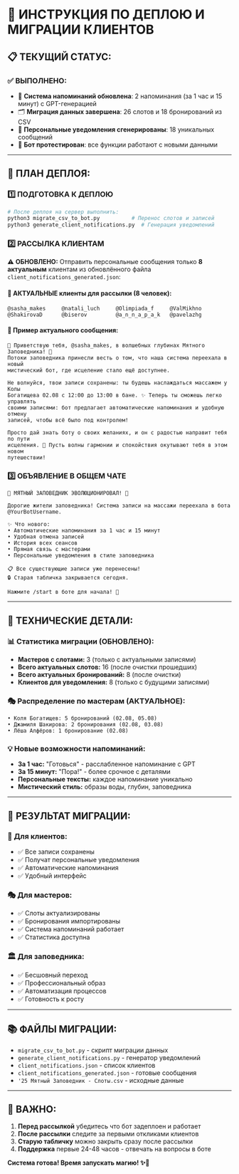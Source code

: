 # 🚀 **ИНСТРУКЦИЯ ПО ДЕПЛОЮ И МИГРАЦИИ КЛИЕНТОВ**

## 📋 **ТЕКУЩИЙ СТАТУС:**

### ✅ **ВЫПОЛНЕНО:**
- 🔧 **Система напоминаний обновлена**: 2 напоминания (за 1 час и 15 минут) с GPT-генерацией
- 🗂️ **Миграция данных завершена**: 26 слотов и 18 бронирований из CSV
- 📨 **Персональные уведомления сгенерированы**: 18 уникальных сообщений
- 🤖 **Бот протестирован**: все функции работают с новыми данными

---

## 🎯 **ПЛАН ДЕПЛОЯ:**

### **1️⃣ ПОДГОТОВКА К ДЕПЛОЮ**
```bash
# После деплоя на сервер выполнить:
python3 migrate_csv_to_bot.py          # Перенос слотов и записей
python3 generate_client_notifications.py  # Генерация уведомлений
```

### **2️⃣ РАССЫЛКА КЛИЕНТАМ**
⚠️ **ОБНОВЛЕНО:** Отправить персональные сообщения только **8 актуальным** клиентам из обновлённого файла `client_notifications_generated.json`:

#### **📱 АКТУАЛЬНЫЕ клиенты для рассылки (8 человек):**
```
@sasha_makes     @natali_luch     @Olimpiada_f     @ValMikhno
@ShakirovaD      @biserov         @a_n_n_a_p_a_k   @pavelazhg
```

#### **💌 Пример актуального сообщения:**
```
🌊 Приветствую тебя, @sasha_makes, в волшебных глубинах Мятного Заповедника! 💫 
Потоки заповедника принесли весть о том, что наша система переехала в новый 
мистический бот, где исцеление стало ещё доступнее.

Не волнуйся, твои записи сохранены: ты будешь наслаждаться массажем у Колы 
Богатищева 02.08 с 12:00 до 13:00 в бане. ✨ Теперь ты сможешь легко управлять 
своими записями: бот предлагает автоматические напоминания и удобную отмену 
записей, чтобы всё было под контролем!

Просто дай знать боту о своих желаниях, и он с радостью направит тебя по пути 
исцеления. 🌿 Пусть волны гармонии и спокойствия окутывают тебя в этом новом 
путешествии!
```

### **3️⃣ ОБЪЯВЛЕНИЕ В ОБЩЕМ ЧАТЕ**
```
🐙 МЯТНЫЙ ЗАПОВЕДНИК ЭВОЛЮЦИОНИРОВАЛ! 🌊

Дорогие жители заповедника! Система записи на массажи переехала в бота 
@YourBotUsername. 

✨ Что нового:
• Автоматические напоминания за 1 час и 15 минут
• Удобная отмена записей
• История всех сеансов
• Прямая связь с мастерами
• Персональные уведомления в стиле заповедника

📋 Все существующие записи уже перенесены!
🔒 Старая табличка закрывается сегодня.

Нажмите /start в боте для начала! 🚀
```

---

## 🔧 **ТЕХНИЧЕСКИЕ ДЕТАЛИ:**

### **📊 Статистика миграции (ОБНОВЛЕНО):**
- **Мастеров с слотами:** 3 (только с актуальными записями)
- **Всего актуальных слотов:** 16 (после очистки прошедших)
- **Всего актуальных бронирований:** 8 (после очистки)
- **Клиентов для уведомления:** 8 (только с будущими записями)

### **🎭 Распределение по мастерам (АКТУАЛЬНОЕ):**
```
• Коля Богатищев: 5 бронирований (02.08, 05.08)
• Джамиля Шакирова: 2 бронирования (02.08, 03.08)  
• Лёша Алфёров: 1 бронирование (02.08)
```

### **💡 Новые возможности напоминаний:**
- **За 1 час:** "Готовься" - расслабленное напоминание с GPT
- **За 15 минут:** "Пора!" - более срочное с деталями
- **Персональные тексты:** каждое напоминание уникально
- **Мистический стиль:** образы воды, глубин, заповедника

---

## 🎊 **РЕЗУЛЬТАТ МИГРАЦИИ:**

### **👥 Для клиентов:**
- ✅ Все записи сохранены
- ✅ Получат персональные уведомления
- ✅ Автоматические напоминания
- ✅ Удобный интерфейс

### **🎭 Для мастеров:**
- ✅ Слоты актуализированы
- ✅ Бронирования импортированы  
- ✅ Система напоминаний работает
- ✅ Статистика доступна

### **🏛️ Для заповедника:**
- ✅ Бесшовный переход
- ✅ Профессиональный образ
- ✅ Автоматизация процессов
- ✅ Готовность к росту

---

## 📚 **ФАЙЛЫ МИГРАЦИИ:**

- `migrate_csv_to_bot.py` - скрипт миграции данных
- `generate_client_notifications.py` - генератор уведомлений
- `client_notifications.json` - список клиентов
- `client_notifications_generated.json` - готовые сообщения
- `'25 Мятный Заповедник - Слоты.csv` - исходные данные

---

## 🚨 **ВАЖНО:**

1. **Перед рассылкой** убедитесь что бот задеплоен и работает
2. **После рассылки** следите за первыми откликами клиентов
3. **Старую табличку** можно закрыть сразу после рассылки
4. **Поддержка** первые 24-48 часов - отвечать на вопросы в боте

**Система готова! Время запускать магию! ✨🐙**